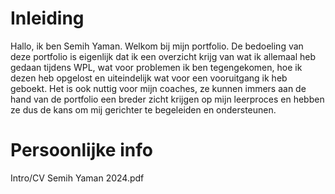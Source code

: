 # Inleiding
Hallo, ik ben Semih Yaman. Welkom bij mijn portfolio. 
De bedoeling van deze portfolio is eigenlijk dat ik een overzicht krijg van wat ik allemaal heb gedaan tijdens WPL, 
wat voor problemen ik ben tegengekomen, hoe ik dezen heb opgelost en uiteindelijk wat voor een vooruitgang ik heb geboekt. 
Het is ook nuttig voor mijn coaches, ze kunnen immers aan de hand van de portfolio een breder zicht krijgen op mijn leerproces
en hebben ze dus de kans om mij gerichter te begeleiden en ondersteunen.
# Persoonlijke info
Intro/CV Semih Yaman 2024.pdf
